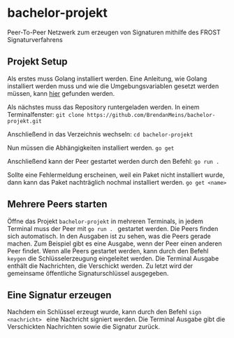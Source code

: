 # bachelor-projekt
Peer-To-Peer Netzwerk zum erzeugen von Signaturen mithilfe des FROST Signaturverfahrens

## Projekt Setup
Als erstes muss Golang installiert werden. Eine Anleitung, wie Golang installiert werden muss und wie die Umgebungsvariablen gesetzt werden müssen, kann [hier](https://go.dev/doc/install)  gefunden werden.

Als nächstes muss das Repository runtergeladen werden.
In einem Terminalfenster:
`git clone https://github.com/BrendanMeins/bachelor-projekt.git`

Anschließend in das Verzeichnis wechseln:
`cd bachelor-projekt`

Nun müssen die Abhängigkeiten installiert werden.
`go get`

Anschließend kann der Peer gestartet werden durch den Befehl:
`go run . `

Sollte eine Fehlermeldung erscheinen, weil ein Paket nicht installiert wurde, dann kann das Paket nachträglich nochmal installiert werden.
`go get <name>`

## Mehrere Peers starten

Öffne das Projekt `bachelor-projekt` in mehreren Terminals, in jedem Terminal muss der Peer mit `go run . ` gestartet werden. Die Peers finden sich automatisch. 
In den Ausgaben ist zu sehen, was die Peers gerade machen. Zum Beispiel gibt es eine Ausgabe, wenn der Peer einen anderen Peer findet. 
Wenn alle Peers gestartet werden, kann durch den Befehl `keygen` die Schlüsselerzeugung eingeleitet werden. Die Terminal Ausgabe enthält die Nachrichten, die Verschickt werden. Zu letzt wird der gemeinsame öffentliche Signaturschlüssel ausgegeben.

## Eine Signatur erzeugen
Nachdem ein Schlüssel erzeugt wurde, kann durch den Befehl `sign <nachricht> ` eine Nachricht signiert werden. Die Terminal Ausgabe gibt die Verschickten Nachrichten sowie die Signatur zurück.